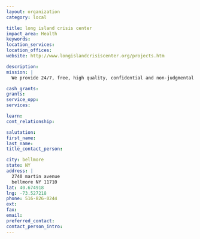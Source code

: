 ```yaml
---
layout: organization
category: local

title: long island crisis center
impact_area: Health
keywords: 
location_services: 
location_offices: 
website: http://www.longislandcrisiscenter.org/projects.htm

description: 
mission: |
  We provide 24/7, free, high quality, confidential and non-judgmental programs and services to support and empower Long Islanders at critical times in their lives.

cash_grants: 
grants: 
service_opp: 
services: 

learn: 
cont_relationship: 

salutation: 
first_name: 
last_name: 
title_contact_person: 

city: bellmore
state: NY
address: |
  2740 martin avenue  
  bellmore NY 11710
lat: 40.674918
lng: -73.527218
phone: 516-826-0244
ext: 
fax: 
email: 
preferred_contact: 
contact_person_intro: 
---
```

